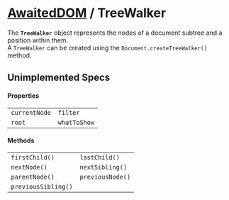 # [AwaitedDOM](/docs/hero/basic-client/awaited-dom) <span>/</span> TreeWalker

<div class='overview'>The <strong><code>TreeWalker</code></strong> object represents the nodes of a document subtree and a position within them.</div>

<div class='overview'>A <code>TreeWalker</code> can be created using the <code>Document.createTreeWalker()</code> method.</div>

## Unimplemented Specs

#### Properties

|     |     |
| --- | --- |
| `currentNode` | `filter` |
| `root` | `whatToShow` |

#### Methods

|     |     |
| --- | --- |
| `firstChild()` | `lastChild()` |
| `nextNode()` | `nextSibling()` |
| `parentNode()` | `previousNode()` |
| `previousSibling()` |  |
